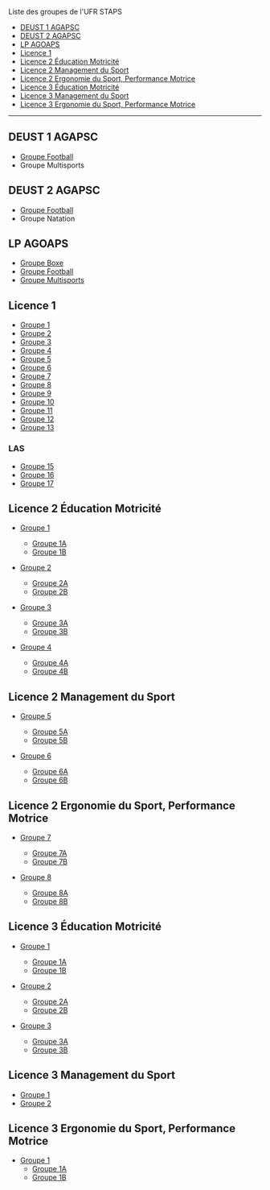 Liste des groupes de l'UFR STAPS

- [DEUST 1 AGAPSC](#DEUST1)
- [DEUST 2 AGAPSC](#DEUST2)
- [LP AGOAPS](#LP)
- [Licence 1](#L1)
- [Licence 2 Éducation Motricité](#L2EM)
- [Licence 2 Management du Sport](#L2MS)
- [Licence 2 Ergonomie du Sport, Performance Motrice](#L2ESPM)
- [Licence 3 Éducation Motricité](#L3EM)
- [Licence 3 Management du Sport](#L3MS)
- [Licence 3 Ergonomie du Sport, Performance Motrice](#L3ESPM)

---

<a name="DEUST1"></a>

## DEUST 1 AGAPSC

- [Groupe Football](https://celcat-auth.univ-reims.fr/913/g54154.html)
- Groupe Multisports

<a name="DEUST2"></a>

## DEUST 2 AGAPSC

- [Groupe Football](https://celcat-auth.univ-reims.fr/913/g54158.html)
- Groupe Natation

<a name="LP"></a>

## LP AGOAPS

- [Groupe Boxe](https://celcat-auth.univ-reims.fr/913/g54135.html)
- [Groupe Football](https://celcat-auth.univ-reims.fr/913/g54139.html)
- [Groupe Multisports](https://celcat-auth.univ-reims.fr/913/g54147.html)

<a name="L1"></a>

## Licence 1

- [Groupe 1](https://celcat-auth.univ-reims.fr/913/g42140.html)
- [Groupe 2](https://celcat-auth.univ-reims.fr/913/g42160.html)
- [Groupe 3](https://celcat-auth.univ-reims.fr/913/g42179.html)
- [Groupe 4](https://celcat-auth.univ-reims.fr/913/g42198.html)
- [Groupe 5](https://celcat-auth.univ-reims.fr/913/g42217.html)
- [Groupe 6](https://celcat-auth.univ-reims.fr/913/g42236.html)
- [Groupe 7](https://celcat-auth.univ-reims.fr/913/g42255.html)
- [Groupe 8](https://celcat-auth.univ-reims.fr/913/g42274.html)
- [Groupe 9](https://celcat-auth.univ-reims.fr/913/g42324.html)
- [Groupe 10](https://celcat-auth.univ-reims.fr/913/g42343.html)
- [Groupe 11](https://celcat-auth.univ-reims.fr/913/g42362.html)
- [Groupe 12](https://celcat-auth.univ-reims.fr/913/g42381.html)
- [Groupe 13](https://celcat-auth.univ-reims.fr/913/g42400.html)

### LAS

- [Groupe 15](https://celcat-auth.univ-reims.fr/913/g42438.html)
- [Groupe 16](https://celcat-auth.univ-reims.fr/913/g42457.html)
- [Groupe 17](https://celcat-auth.univ-reims.fr/913/g42477.html)

<a name="L2EM"></a>

## Licence 2 Éducation Motricité

- [Groupe 1](https://celcat-auth.univ-reims.fr/913/g55040.html)
  - [Groupe 1A](https://celcat-auth.univ-reims.fr/913/g30602.html)
  - [Groupe 1B](https://celcat-auth.univ-reims.fr/913/g30621.html)

- [Groupe 2](https://celcat-auth.univ-reims.fr/913/g55045.html)
  - [Groupe 2A](https://celcat-auth.univ-reims.fr/913/g55070.html)
  - [Groupe 2B](https://celcat-auth.univ-reims.fr/913/g55075.html)

- [Groupe 3](https://celcat-auth.univ-reims.fr/913/g55050.html)
  - [Groupe 3A](https://celcat-auth.univ-reims.fr/913/g46141.html)
  - [Groupe 3B](https://celcat-auth.univ-reims.fr/913/g46151.html)

- [Groupe 4](https://celcat-auth.univ-reims.fr/913/g55055.html)
  - [Groupe 4A](https://celcat-auth.univ-reims.fr/913/g46159.html)
  - [Groupe 4B](https://celcat-auth.univ-reims.fr/913/g46168.html)

<a name="L2MS"></a>

## Licence 2 Management du Sport

- [Groupe 5](https://celcat-auth.univ-reims.fr/913/g55060.html)
  - [Groupe 5A](https://celcat-auth.univ-reims.fr/913/g46204.html)
  - [Groupe 5B](https://celcat-auth.univ-reims.fr/913/g46209.html)

- [Groupe 6](https://celcat-auth.univ-reims.fr/913/g55065.html)
  - [Groupe 6A](https://celcat-auth.univ-reims.fr/913/g46214.html)
  - [Groupe 6B](https://celcat-auth.univ-reims.fr/913/g46219.html)

<a name="L2ESPM"></a>

## Licence 2 Ergonomie du Sport, Performance Motrice

- [Groupe 7](https://celcat-auth.univ-reims.fr/913/g46458.html)
  - [Groupe 7A](https://celcat-auth.univ-reims.fr/913/g46176.html)
  - [Groupe 7B](https://celcat-auth.univ-reims.fr/913/g46184.html)

- [Groupe 8](https://celcat-auth.univ-reims.fr/913/g42517.html)
  - [Groupe 8A](https://celcat-auth.univ-reims.fr/913/g42537.html)
  - [Groupe 8B](https://celcat-auth.univ-reims.fr/913/g42557.html)

<a name="L3EM"></a>

## Licence 3 Éducation Motricité

- [Groupe 1](https://celcat-auth.univ-reims.fr/913/g46191.html)
  - [Groupe 1A](https://celcat-auth.univ-reims.fr/913/g46224.html)
  - [Groupe 1B](https://celcat-auth.univ-reims.fr/913/g46263.html)

- [Groupe 2](https://celcat-auth.univ-reims.fr/913/g46198.html)
  - [Groupe 2A](https://celcat-auth.univ-reims.fr/913/g46268.html)
  - [Groupe 2B](https://celcat-auth.univ-reims.fr/913/g46374.html)

- [Groupe 3](https://celcat-auth.univ-reims.fr/913/g46253.html)
  - [Groupe 3A](https://celcat-auth.univ-reims.fr/913/g46377.html)
  - [Groupe 3B](https://celcat-auth.univ-reims.fr/913/g46382.html)

<a name="L3MS"></a>

## Licence 3 Management du Sport

- [Groupe 1](https://celcat-auth.univ-reims.fr/913/g46393.html)
- [Groupe 2](https://celcat-auth.univ-reims.fr/913/g46397.html)

<a name="L3ESPM"></a>

## Licence 3 Ergonomie du Sport, Performance Motrice

- [Groupe 1](https://celcat-auth.univ-reims.fr/913/g46431.html)
  - [Groupe 1A](https://celcat-auth.univ-reims.fr/913/g46440.html)
  - [Groupe 1B](https://celcat-auth.univ-reims.fr/913/g46445.html)

